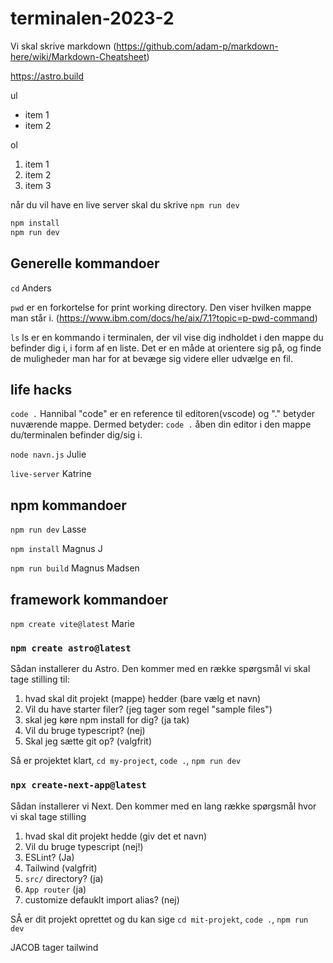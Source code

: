 # terminalen-2023-2
Vi skal skrive markdown (https://github.com/adam-p/markdown-here/wiki/Markdown-Cheatsheet)

https://astro.build 

ul
- item 1
- item 2

ol
1. item 1
2. item 2
2. item 3

når du vil have en live server skal du skrive `npm run dev` 

```bash
npm install
npm run dev
```

## Generelle kommandoer
`cd` Anders

`pwd` er en forkortelse for print working directory. Den viser hvilken mappe man står i. (https://www.ibm.com/docs/he/aix/7.1?topic=p-pwd-command)

`ls`
ls er en kommando i terminalen, der vil vise dig indholdet i den mappe du befinder dig i, i form af en liste.
Det er en måde at orientere sig på, og finde de muligheder man har for at bevæge sig videre eller udvælge en fil.

## life hacks
`code .` Hannibal
"code" er en reference til editoren(vscode) og "." betyder nuværende mappe. Dermed betyder: `code .` åben din editor i den mappe du/terminalen befinder dig/sig i. 

`node navn.js` Julie

`live-server` Katrine

## npm kommandoer

`npm run dev` Lasse

`npm install` Magnus J

`npm run build` Magnus Madsen

## framework kommandoer
`npm create vite@latest` Marie

### `npm create astro@latest` 

Sådan installerer du Astro.
Den kommer med en række spørgsmål vi skal tage stilling til:
1. hvad skal dit projekt (mappe) hedder (bare vælg et navn)
2. Vil du have starter filer? (jeg tager som regel "sample files")
3. skal jeg køre npm install for dig? (ja tak)
4. Vil du bruge typescript? (nej)
5. Skal jeg sætte git op? (valgfrit)

Så er projektet klart, `cd my-project`, `code .`, `npm run dev`


### `npx create-next-app@latest`

Sådan installerer vi Next. Den kommer med en lang række spørgsmål hvor vi skal tage stilling
1. hvad skal dit projekt hedde (giv det et navn)
2. Vil du bruge typescript (nej!)
3. ESLint? (Ja)
4. Tailwind (valgfrit)
5. `src/` directory? (ja)
6. `App router` (ja)
7. customize defauklt import alias? (nej)

SÅ er dit projekt oprettet og du kan sige
`cd mit-projekt`, `code .`, `npm run dev`


JACOB tager tailwind






